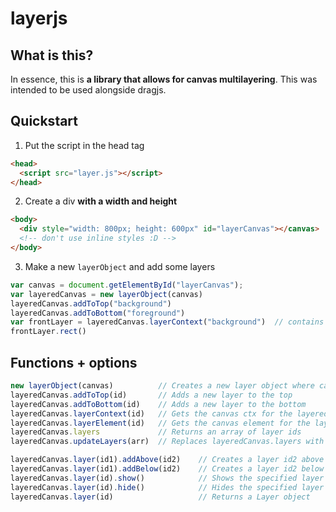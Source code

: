 # layerjs
## What is this?
In essence, this is **a library that allows for canvas multilayering**. This was intended to be used alongside dragjs.
## Quickstart
  1. Put the script in the head tag
```html
<head>
  <script src="layer.js"></script>
</head>
```
  2. Create a div **with a width and height**
```html
<body>
  <div style="width: 800px; height: 600px" id="layerCanvas"></canvas>
  <!-- don't use inline styles :D -->
</body>
``` 
  3. Make a new `layerObject` and add some layers
```javascript
var canvas = document.getElementById("layerCanvas");
var layeredCanvas = new layerObject(canvas)
layeredCanvas.addToTop("background")
layeredCanvas.addToBottom("foreground")
var frontLayer = layeredCanvas.layerContext("background")  // contains the canvas for this layer
frontLayer.rect()
```

## Functions + options
```javascript
new layerObject(canvas)          // Creates a new layer object where canvas points to a div
layeredCanvas.addToTop(id)       // Adds a new layer to the top
layeredCanvas.addToBottom(id)    // Adds a new layer to the bottom
layeredCanvas.layerContext(id)   // Gets the canvas ctx for the layered canvas
layeredCanvas.layerElement(id)   // Gets the canvas element for the layered canvas
layeredCanvas.layers             // Returns an array of layer ids
layeredCanvas.updateLayers(arr)  // Replaces layeredCanvas.layers with arr (arr is an array of ids)

layeredCanvas.layer(id1).addAbove(id2)    // Creates a layer id2 above id1
layeredCanvas.layer(id1).addBelow(id2)    // Creates a layer id2 below id1
layeredCanvas.layer(id).show()            // Shows the specified layer
layeredCanvas.layer(id).hide()            // Hides the specified layer
layeredCanvas.layer(id)                   // Returns a Layer object
```

